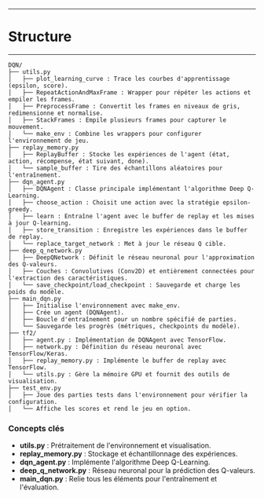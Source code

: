 
-----------------------
# Structure
-----------------------

```
DQN/
├── utils.py
│   ├── plot_learning_curve : Trace les courbes d'apprentissage (epsilon, score).
│   ├── RepeatActionAndMaxFrame : Wrapper pour répéter les actions et empiler les frames.
│   ├── PreprocessFrame : Convertit les frames en niveaux de gris, redimensionne et normalise.
│   ├── StackFrames : Empile plusieurs frames pour capturer le mouvement.
│   └── make_env : Combine les wrappers pour configurer l'environnement de jeu.
├── replay_memory.py
│   ├── ReplayBuffer : Stocke les expériences de l'agent (état, action, récompense, état suivant, done).
│   └── sample_buffer : Tire des échantillons aléatoires pour l'entraînement.
├── dqn_agent.py
│   ├── DQNAgent : Classe principale implémentant l'algorithme Deep Q-Learning.
│   ├── choose_action : Choisit une action avec la stratégie epsilon-greedy.
│   ├── learn : Entraîne l'agent avec le buffer de replay et les mises à jour Q-learning.
│   ├── store_transition : Enregistre les expériences dans le buffer de replay.
│   └── replace_target_network : Met à jour le réseau Q cible.
├── deep_q_network.py
│   ├── DeepQNetwork : Définit le réseau neuronal pour l'approximation des Q-valeurs.
│   ├── Couches : Convolutives (Conv2D) et entièrement connectées pour l'extraction des caractéristiques.
│   └── save_checkpoint/load_checkpoint : Sauvegarde et charge les poids du modèle.
├── main_dqn.py
│   ├── Initialise l'environnement avec make_env.
│   ├── Crée un agent (DQNAgent).
│   ├── Boucle d'entraînement pour un nombre spécifié de parties.
│   └── Sauvegarde les progrès (métriques, checkpoints du modèle).
├── tf2/
│   ├── agent.py : Implémentation de DQNAgent avec TensorFlow.
│   ├── network.py : Définition du réseau neuronal avec TensorFlow/Keras.
│   ├── replay_memory.py : Implémente le buffer de replay avec TensorFlow.
│   └── utils.py : Gère la mémoire GPU et fournit des outils de visualisation.
├── test_env.py
│   ├── Joue des parties tests dans l'environnement pour vérifier la configuration.
│   └── Affiche les scores et rend le jeu en option.
```

### Concepts clés
- **utils.py** : Prétraitement de l'environnement et visualisation.
- **replay_memory.py** : Stockage et échantillonnage des expériences.
- **dqn_agent.py** : Implémente l'algorithme Deep Q-Learning.
- **deep_q_network.py** : Réseau neuronal pour la prédiction des Q-valeurs.
- **main_dqn.py** : Relie tous les éléments pour l'entraînement et l'évaluation.




